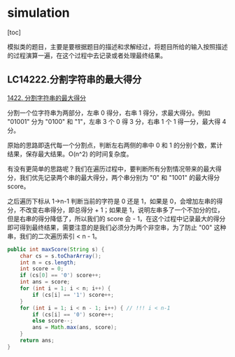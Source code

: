 # simulation

[toc]

模拟类的题目，主要是要根据题目的描述和求解经过，将题目所给的输入按照描述的过程演算一遍，在这个过程中去记录或者处理最终结果。

## LC14222.分割字符串的最大得分

[1422. 分割字符串的最大得分](https://leetcode.cn/problems/maximum-score-after-splitting-a-string/)

分割一个位字符串为两部分，左串 0 得分，右串 1 得分，求最大得分。例如 "01001" 分为 "0100" 和 "1"，左串 3 个 0 得 3 分，右串 1 个 1 得一分，最大得 4 分。

原始的思路即迭代每一个分割点，判断左右两侧的串中 0 和 1 的分别个数，累计结果，保存最大结果。O(n^2) 的时间复杂度。

有没有更简单的思路呢？我们在遍历过程中，要判断所有分割情况带来的最大得分，我们优先记录两个串的最大得分，两个串分别为 "0" 和 "1001" 的最大得分 score。

之后遍历下标从 1->n-1 判断当前的字符是 0 还是 1，如果是 0，会增加左串的得分，不改变右串得分，即总得分 + 1；如果是 1，说明左串多了一个不加分的位，但是右串的得分降低了，所以我们的 score 会 - 1，在这个过程中记录最大的得分即可得到最终结果，需要注意的是我们必须分为两个非空串，为了防止 "00" 这种串，我们的二次遍历索引 < n - 1。

```java
public int maxScore(String s) {
    char cs = s.toCharArray();
    int n = cs.length;
    int score = 0;
    if (cs[0] == '0') score++;
    int ans = score;
    for (int i = 1; i < n; i++) {
        if (cs[i] == '1') score++;
    }
    for (int i = 1; i < n - 1; i++) { // !!! i < n-1
        if (cs[i] == '0') score++;
        else score--;
        ans = Math.max(ans, score);
    }
    return ans;
}
```



